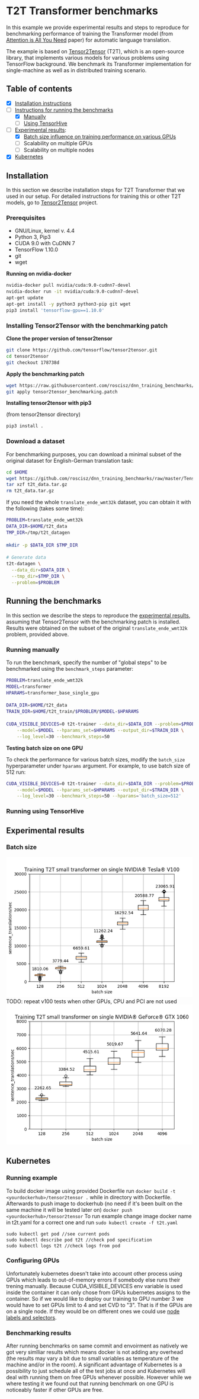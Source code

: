 # T2T Transformer benchmarks

In this example we provide experimental results and steps to reproduce for benchmarking performance of training the
Transformer model (from [Attention is All You Need](https://arxiv.org/abs/1706.03762) paper) for automatic language translation.

The example is based on [Tensor2Tensor](https://github.com/tensorflow/tensor2tensor) (T2T), which is an open-source library,
that implements various models for various problems using TensorFlow background. We benchmark its Transformer implementation
for single-machine as well as in distributed training scenario.

## Table of contents
- [x] [Installation instructions](#installation)
- [ ] [Instructions for running the benchmarks](#running-the-benchmarks)
  - [x] [Manually](#running-manually)
  - [ ] [Using TensorHive](#running-using-tensorhive)
- [ ] [Experimental results](#experimental-results):
  - [x] [Batch size influence on training performance on various GPUs](#batch-size)
  - [ ] Scalability on multiple GPUs
  - [ ] Scalability on multiple nodes
- [x] [Kubernetes](#kubernetes)  

## Installation

In this section we describe installation steps for T2T Transformer that we used in our setup.
For detailed instructions for training this or other T2T models, go to
[Tensor2Tensor](https://github.com/tensorflow/tensor2tensor) project.

### Prerequisites

* GNU/Linux, kernel v. 4.4
* Python 3, Pip3
* CUDA 9.0 with CuDNN 7
* TensorFlow 1.10.0
* git
* wget

**Running on nvidia-docker**
```bash
nvidia-docker pull nvidia/cuda:9.0-cudnn7-devel
nvidia-docker run -it nvidia/cuda:9.0-cudnn7-devel
apt-get update
apt-get install -y python3 python3-pip git wget
pip3 install 'tensorflow-gpu==1.10.0'
```

### Installing Tensor2Tensor with the benchmarking patch


**Clone the proper version of tensor2tensor**
```bash
git clone https://github.com/tensorflow/tensor2tensor.git
cd tensor2tensor
git checkout 178738d
```

**Apply the benchmarking patch**

```bash
wget https://raw.githubusercontent.com/roscisz/dnn_training_benchmarks/master/TensorFlowV1_T2T-Transformer_English-German/tensor2tensor_benchmarking.patch
git apply tensor2tensor_benchmarking.patch
```

**Installing tensor2tensor with pip3**

(from tensor2tensor directory)
```bash
pip3 install .
```


### Download a dataset

For benchmarking purposes, you can download a minimal subset of the original
dataset for English-German translation task:

```bash
cd $HOME
wget https://github.com/roscisz/dnn_training_benchmarks/raw/master/TensorFlowV1_T2T-Transformer_English-German/t2t_data.tar.gz
tar xzf t2t_data.tar.gz
rm t2t_data.tar.gz
```

If you need the whole `translate_ende_wmt32k` dataset, you can obtain it with the following
(takes some time):

```bash
PROBLEM=translate_ende_wmt32k
DATA_DIR=$HOME/t2t_data
TMP_DIR=/tmp/t2t_datagen

mkdir -p $DATA_DIR $TMP_DIR

# Generate data
t2t-datagen \
  --data_dir=$DATA_DIR \
  --tmp_dir=$TMP_DIR \
  --problem=$PROBLEM
```


## Running the benchmarks

In this section we describe the steps to reproduce the
[experimental results](#experimental-results),
assuming that Tensor2Tensor with the benchmarking patch is installed.
Results were obtained on the subset of the original `translate_ende_wmt32k` problem,
provided above.


### Running manually

To run the benchmark, specify the number of "global steps" to be benchmarked
using the `benchmark_steps` parameter:

```bash
PROBLEM=translate_ende_wmt32k
MODEL=transformer
HPARAMS=transformer_base_single_gpu

DATA_DIR=$HOME/t2t_data
TRAIN_DIR=$HOME/t2t_train/$PROBLEM/$MODEL-$HPARAMS

CUDA_VISIBLE_DEVICES=0 t2t-trainer --data_dir=$DATA_DIR --problem=$PROBLEM \
    --model=$MODEL --hparams_set=$HPARAMS --output_dir=$TRAIN_DIR \
    --log_level=30 --benchmark_steps=50

```

**Testing batch size on one GPU**

To check the performance for various batch sizes, modify the `batch_size`
hyperparameter under `hparams` argument. For example, to use batch size of 512
run:

```bash
CUDA_VISIBLE_DEVICES=0 t2t-trainer --data_dir=$DATA_DIR --problem=$PROBLEM \
    --model=$MODEL --hparams_set=$HPARAMS --output_dir=$TRAIN_DIR \
    --log_level=30 --benchmark_steps=50 --hparams='batch_size=512'
```


### Running using TensorHive

## Experimental results

### Batch size

![batch_size_v100](https://raw.githubusercontent.com/roscisz/dnn_training_benchmarks/master/TensorFlowV1_T2T-Transformer_English-German/img/bs_v100_single.png)
TODO: repeat v100 tests when other GPUs, CPU and PCI are not used
![batch_size_gtx1060](https://raw.githubusercontent.com/roscisz/dnn_training_benchmarks/master/TensorFlowV1_T2T-Transformer_English-German/img/bs_gtx1060_single.png)

## Kubernetes

### Running example
To build docker image using provided Dockerfile run
`docker build -t <yourdockerhub>/tensor2tensor .`
while in directory with Dockerfile.
Afterwards to push image to dockerhub (no need if it's been built on the same machine it will be tested later on)
`docker push <yourdockerhub>/tensor2tensor`
To run example change image docker name in t2t.yaml for a correct one and run
`sudo kubectl create -f t2t.yaml`
```
sudo kubectl get pod //see current pods
sudo kubectl describe pod t2t //check pod specification
sudo kubectl logs t2t //check logs from pod
```


### Configuring GPUs
Unfortunately kubernetes doesn't take into account other process using GPUs which leads to out-of-memory errors if somebody else runs their trening manually. Because CUDA_VISIBLE_DEVICES env variable is used inside the container it can only chose from GPUs kubernetes assigns to the container. So if we would like to deploy our training to GPU number 3 we would have to set GPUs limit to 4 and set CVD to "3". That is if the GPUs are on a single node. If they would be on different ones we could use [node labels and selectors](https://kubernetes.io/docs/tasks/configure-pod-container/assign-pods-nodes/).

### Benchmarking results
After running benchmarks on same commit and envoirment as natively we got very simlliar results which means docker is not adding any overhead (the results may vary a bit due to small variables as temperature of the machine and/or in the room). A significant advantage of Kubernetes is a possibility to just schedule all of the test jobs at once and Kubernetes will deal with running them on free GPUs whenever possible. However while we where testing it we found out that running benchmark on one GPU is noticeably faster if other GPUs are free.
